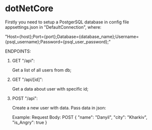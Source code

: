 # dotNetCore

Firstly you need to setup a PostgerSQL database in config file appsettings.json in "DefaultConnection", where:

"Host={host};Port={port};Database={database_name};Username={psql_username};Password={psql_user_password};"

ENDPOINTS:
1.  GET "/api":
    
    Get a list of all users from db;
2.  GET "/api/[id]":
    
    Get a data about user with specific id;
3.  POST "/api":
    
    Create a new user with data. Pass data in json:
    
    Example: Request Body: 
    POST {
    "name": "Danyil",
    "city": "Kharkiv",
    "is_Angry": true
     }
